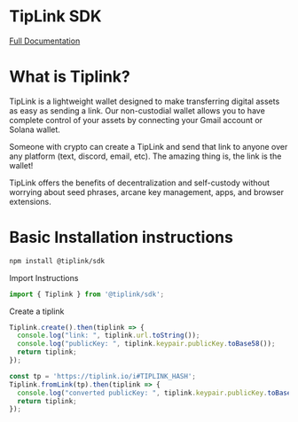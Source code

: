 # TipLink SDK

[Full Documentation](https://docs.tiplink.io)


# What is Tiplink?

TipLink is a lightweight wallet designed to make transferring digital assets as easy as sending a link. Our non-custodial wallet allows you to have complete control of your assets by connecting your Gmail account or Solana wallet.

Someone with crypto can create a TipLink and send that link to anyone over any platform (text, discord, email, etc). The amazing thing is, the link is the wallet!

TipLink offers the benefits of decentralization and self-custody without worrying about seed phrases, arcane key management, apps, and browser extensions.

# Basic Installation instructions
```bash
npm install @tiplink/sdk
```
Import Instructions
```js
import { Tiplink } from '@tiplink/sdk';
```
Create a tiplink
```js
Tiplink.create().then(tiplink => {
  console.log("link: ", tiplink.url.toString());
  console.log("publicKey: ", tiplink.keypair.publicKey.toBase58());
  return tiplink;
});
```
```js
const tp = 'https://tiplink.io/i#TIPLINK_HASH';
Tiplink.fromLink(tp).then(tiplink => {
  console.log("converted publicKey: ", tiplink.keypair.publicKey.toBase58());
  return tiplink;
});
```
